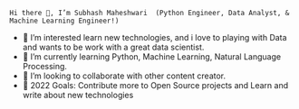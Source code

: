     Hi there 👋, I’m Subhash Maheshwari  (Python Engineer, Data Analyst, & Machine Learning Engineer!)
	
- 👀 I’m interested learn new technologies, and i love to playing with Data and wants to be work with a great data scientist.
- 🌱 I’m currently learning Python, Machine Learning, Natural Language Processing.
- 💞️ I’m looking to collaborate with other content creator.
- 🥅 2022 Goals: Contribute more to Open Source projects and Learn and write about new technologies


<!---
SubhashMaheshwari/SubhashMaheshwari is a ✨ special ✨ repository because its `README.md` (this file) appears on your GitHub profile.
You can click the Preview link to take a look at your changes.
--->
